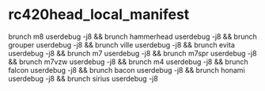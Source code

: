 rc420head_local_manifest
========================

brunch m8 userdebug -j8 && brunch hammerhead userdebug -j8 && brunch grouper userdebug -j8 && brunch ville userdebug -j8 && brunch evita userdebug -j8 && brunch m7 userdebug -j8 && brunch m7spr userdebug -j8 && brunch m7vzw userdebug -j8 && brunch m4 userdebug -j8 && brunch falcon userdebug -j8 && brunch bacon userdebug -j8 && brunch honami userdebug -j8 && brunch sirius userdebug -j8

